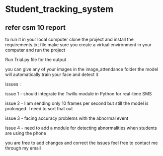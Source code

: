 # Student_tracking_system

## refer csm 10 report

to run it in your local computer clone the project and install the requirements.txt file make sure you create a virtual environment in your computer and run the project 

Run Trial.py file for the output

you can give any of your images in the image_attendance folder the model will automatically train your face and detect it

issues :

issue 1 - should integrate the Twillo module in Python for real-time SMS 

issue 2 - I am sending only 10 frames per second but still the model is prolonged. I need to sort that out

issue 3 -  facing accuracy problems with the abnormal event

issue 4 - need to add a module for detecting abnormalities when students are using the phone 


you are free to add changes and correct the issues feel free to contact me through my email
